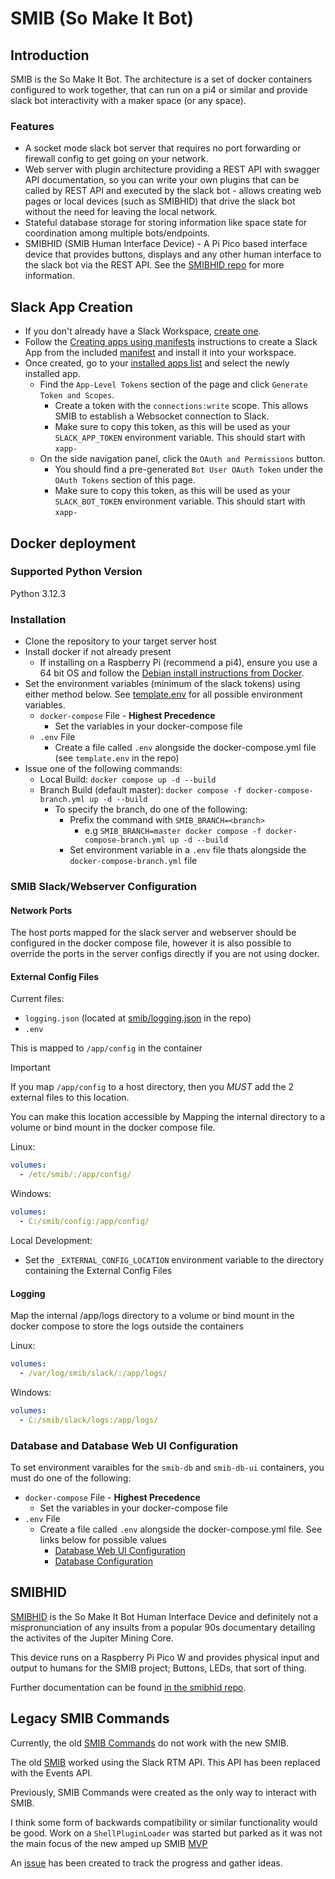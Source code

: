 # SMIB (So Make It Bot)
## Introduction
SMIB is the So Make It Bot. The architecture is a set of docker containers configured to work together, that can run on a pi4 or similar and provide slack bot interactivity with a maker space (or any space).

### Features
- A socket mode slack bot server that requires no port forwarding or firewall config to get going on your network.
- Web server with plugin architecture providing a REST API with swagger API documentation, so you can write your own plugins that can be called by REST API and executed by the slack bot - allows creating web pages or local devices (such as SMIBHID) that drive the slack bot without the need for leaving the local network.
- Stateful database storage for storing information like space state for coordination among multiple bots/endpoints.
- SMIBHID (SMIB Human Interface Device) - A Pi Pico based interface device that provides buttons, displays and any other human interface to the slack bot via the REST API. See the [SMIBHID repo](https://github.com/somakeit/smibhid/) for more information.

## Slack App Creation
- If you don't already have a Slack Workspace, [create one](https://slack.com/get-started?entry_point=help_center#/createnew).
- Follow the [Creating apps using manifests](https://api.slack.com/reference/manifests#creating_apps) instructions to create a Slack App from the included [manifest](manifest.yaml) and install it into your workspace.
- Once created, go to your [installed apps list](https://api.slack.com/apps) and select the newly installed app.
  - Find the `App-Level Tokens` section of the page and click `Generate Token and Scopes`.
    - Create a token with the `connections:write` scope. This allows SMIB to establish a Websocket connection to Slack.
    - Make sure to copy this token, as this will be used as your `SLACK_APP_TOKEN` environment variable. This should start with `xapp-`
  - On the side navigation panel, click the `OAuth and Permissions` button.
    - You should find a pre-generated `Bot User OAuth Token` under the `OAuth Tokens` section of this page.
    - Make sure to copy this token, as this will be used as your `SLACK_BOT_TOKEN` environment variable. This should start with `xapp-`

## Docker deployment
### Supported Python Version
Python 3.12.3

### Installation
- Clone the repository to your target server host
- Install docker if not already present
  - If installing on a Raspberry Pi (recommend a pi4), ensure you use a 64 bit OS and follow the [Debian install instructions from Docker](https://docs.docker.com/engine/install/debian/).
- Set the environment variables (minimum of the slack tokens) using either method below. See [template.env](template.env) for all possible environment variables.
  - `docker-compose` File - **Highest Precedence**
    - Set the variables in your docker-compose file
  - `.env` File
    - Create a file called `.env` alongside the docker-compose.yml file (see `template.env` in the repo)
- Issue one of the following commands:
  - Local Build: `docker compose up -d --build`
  - Branch Build (default master): `docker compose -f docker-compose-branch.yml up -d --build`
    - To specify the branch, do one of the following:
      - Prefix the command with `SMIB_BRANCH=<branch>`
        - e.g `SMIB_BRANCH=master docker compose -f docker-compose-branch.yml up -d --build`
      - Set environment variable in a `.env` file thats alongside the `docker-compose-branch.yml` file


### SMIB Slack/Webserver Configuration

#### Network Ports
The host ports mapped for the slack server and webserver should be configured in the docker compose file, however it is also possible to override the ports in the server configs directly if you are not using docker.

#### External Config Files
Current files:
- `logging.json` (located at [smib/logging.json](smib/logging.json) in the repo)
- `.env`

This is mapped to `/app/config` in the container

> [!IMPORTANT]
> If you map `/app/config` to a host directory, then you *MUST* add the 2 external files to this location.

You can make this location accessible by Mapping the internal directory to a volume or bind mount in the docker compose file.

Linux:
```yaml
volumes:
  - /etc/smib/:/app/config/
```

Windows:
```yaml
volumes:
  - C:/smib/config:/app/config/
```

Local Development:
- Set the `_EXTERNAL_CONFIG_LOCATION` environment variable to the directory containing the External Config Files

#### Logging
Map the internal /app/logs directory to a volume or bind mount in the docker compose to store the logs outside the containers

Linux:
```yaml
volumes:
  - /var/log/smib/slack/:/app/logs/
```

Windows:
```yaml
volumes:
  - C:/smib/slack/logs:/app/logs/
```

### Database and Database Web UI Configuration
To set environment varaibles for the `smib-db` and `smib-db-ui` containers, you must do one of the following:
  - `docker-compose` File - **Highest Precedence**
    - Set the variables in your docker-compose file
  - `.env` File
    - Create a file called `.env` alongside the docker-compose.yml file. See links below for possible values
      - [Database Web UI Configuration](https://github.com/mongo-express/mongo-express)
      - [Database Configuration](https://hub.docker.com/_/mongo)

## SMIBHID
[SMIBHID](https://github.com/somakeit/smibhid/) is the So Make It Bot Human Interface Device and definitely not a mispronunciation of any insults from a popular 90s documentary detailing the activites of the Jupiter Mining Core.

This device runs on a Raspberry Pi Pico W and provides physical input and output to humans for the SMIB project; Buttons, LEDs, that sort of thing.

Further documentation can be found [in the smibhid repo](https://github.com/somakeit/smibhid/).

## Legacy SMIB Commands
Currently, the old [SMIB Commands](https://github.com/somakeit/smib-commands) do not work with the new SMIB.

The old [SMIB](https://github.com/somakeit/smib-old) worked using the Slack RTM API. This API has been replaced with the Events API. 

Previously, SMIB Commands were created as the only way to interact with SMIB.

I think some form of backwards compatibility or similar functionality would be good. Work on a `ShellPluginLoader` was started but parked as it was not the main focus of the new amped up SMIB [MVP](https://en.wikipedia.org/wiki/Minimum_viable_product)

An [issue](https://github.com/somakeit/smib/issues/83) has been created to track the progress and gather ideas.
